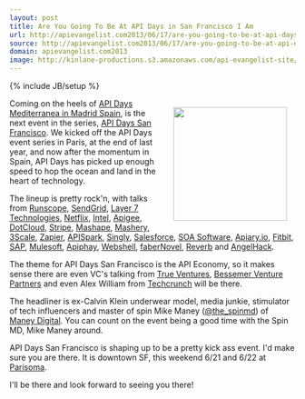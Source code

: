 ```yaml
---
layout: post
title: Are You Going To Be At API Days in San Francisco I Am
url: http://apievangelist.com2013/06/17/are-you-going-to-be-at-api-days-in-san-francisco--i-am/
source: http://apievangelist.com2013/06/17/are-you-going-to-be-at-api-days-in-san-francisco--i-am/
domain: apievangelist.com2013
image: http://kinlane-productions.s3.amazonaws.com/api-evangelist-site/blog/api-days-san-francisco-logo.png
---
```

{% include JB/setup %}
<p><a href="http://sf.apidays.io/" target="_blank"><img style="padding: 15px;" src="https://s3.amazonaws.com/kinlane-productions/events/api-days-san-francisco/api-days-san-francisco-logo.png" alt="" width="200" align="right" /></a></p>
<p>Coming on the heels of <a href="/2013/06/04/apidays-mediterranea-is-a-wrap/">API Days Mediterranea in Madrid Spain</a>, is the next event in the series, <a href="http://sf.apidays.io/">API Days San Francisco</a>.  We kicked off the API Days event series in Paris, at the end of last year, and now after the momentum in Spain, API Days has picked up enough speed to hop the ocean and land in the heart of technology.</p>
<p>The lineup is pretty rock'n, with talks from <a href="http://runscope.com">Runscope</a>, <a href="http://sendgrid.com">SendGrid</a>, <a href="http://www.layer7tech.com/">Layer 7 Technologies</a>, <a href="http://netflix.com">Netflix</a>, <a href="http://intel.com">Intel</a>, <a href="http://apigee.com">Apigee</a>, <a href="https://www.dotcloud.com/">DotCloud</a>, <a href="http://stripe.com">Stripe</a>, <a href="http://mashape.com">Mashape</a>, <a href="http://mashery.com">Mashery</a>, <a href="http://3scale.net">3Scale</a>, <a href="http://zapier.com">Zapier</a>, <a href="http://apispark.com">APISpark</a>, <a href="http://singly.com">Singly</a>, <a href="http://salesforce.com">Salesforce</a>, <a href="http://soa.com">SOA Software</a>, <a href="http://apiary.io">Apiary.io</a>, <a href="http://fitbit.com">Fitbit</a>, <a href="http://sap.com">SAP</a>, <a href="http://mulesoft.com">Mulesoft</a>, <a href="http://apiphany.com">Apiphay</a>, <a href="http://webshell.io">Webshell</a>, <a href="http://www.fabernovel.com/en/">faberNovel</a>, <a href="http://helloreverb.com/">Reverb</a> and <a href="http://angelhack.com/">AngelHack</a>.</p>
<p>The theme for API Days San Francisco is the API Economy, so it makes sense there are even VC's talking from <a href="http://www.trueventures.com/">True Ventures</a>, <a href="https://www.bvp.com/">Bessemer Venture Partners</a> and even Alex William from <a href="http://techcrunch.com">Techcrunch</a> will be there.</p>
<p>The headliner is ex-Calvin Klein underwear model, media junkie, stimulator of tech influencers and master of spin Mike Maney (<a href="https://twitter.com/the_spinmd">@the_spinmd</a>) of <a href="http://maneydigital.com/">Maney Digital</a>.  You can count on the event being a good time with the Spin MD, Mike Maney around.</p>
<p>API Days San Francisco is shaping up to be a pretty kick ass event.  I'd make sure you are there.  It is downtown SF, this weekend 6/21 and 6/22 at <a href="http://www.parisoma.com/">Parisoma</a>.</p>
<p>I'll be there and look forward to seeing you there!</p>
